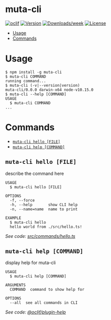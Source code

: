 muta-cli
========



[![oclif](https://img.shields.io/badge/cli-oclif-brightgreen.svg)](https://oclif.io)
[![Version](https://img.shields.io/npm/v/muta-cli.svg)](https://npmjs.org/package/muta-cli)
[![Downloads/week](https://img.shields.io/npm/dw/muta-cli.svg)](https://npmjs.org/package/muta-cli)
[![License](https://img.shields.io/npm/l/muta-cli.svg)](https://github.com/huwenchao/muta-cli/blob/master/package.json)

<!-- toc -->
* [Usage](#usage)
* [Commands](#commands)
<!-- tocstop -->
# Usage
<!-- usage -->
```sh-session
$ npm install -g muta-cli
$ muta-cli COMMAND
running command...
$ muta-cli (-v|--version|version)
muta-cli/0.0.0 darwin-x64 node-v10.15.0
$ muta-cli --help [COMMAND]
USAGE
  $ muta-cli COMMAND
...
```
<!-- usagestop -->
# Commands
<!-- commands -->
* [`muta-cli hello [FILE]`](#muta-cli-hello-file)
* [`muta-cli help [COMMAND]`](#muta-cli-help-command)

## `muta-cli hello [FILE]`

describe the command here

```
USAGE
  $ muta-cli hello [FILE]

OPTIONS
  -f, --force
  -h, --help       show CLI help
  -n, --name=name  name to print

EXAMPLE
  $ muta-cli hello
  hello world from ./src/hello.ts!
```

_See code: [src/commands/hello.ts](https://github.com/huwenchao/muta-cli/blob/v0.0.0/src/commands/hello.ts)_

## `muta-cli help [COMMAND]`

display help for muta-cli

```
USAGE
  $ muta-cli help [COMMAND]

ARGUMENTS
  COMMAND  command to show help for

OPTIONS
  --all  see all commands in CLI
```

_See code: [@oclif/plugin-help](https://github.com/oclif/plugin-help/blob/v2.2.3/src/commands/help.ts)_
<!-- commandsstop -->
